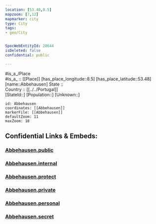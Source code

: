 ```yaml
---
location: [53.48,8.5] 
mapzoom: [7,12] 
mapmarker: city 
type: City
tags:
- geo/City


SpocWebEntityId: 28644
isDeleted: false
confidential: public

---
```

#is_a_/Place  
#is_a_ :: [[Place]] 
[has_place_longitude::8.5] 
[has_place_latitude::53.48] 
[name::Abbehausen] 
State ::  
Country :: [[../../Portugal]]  
[StateId::] 
[Population::] 
[Unknown::] 


```leaflet
id: Abbehausen
coordinates: [[Abbehausen]] 
markerFile: [[Abbehausen]] 
defaultZoom: 11 
maxZoom: 18
```


## Confidential Links & Embeds: 

### [Abbehausen.public](/_public/\Earth\Continent\Europe\Europe~South\Portugal\CityAbbehausen.public.md) 

### [Abbehausen.internal](/_internal/\Earth\Continent\Europe\Europe~South\Portugal\CityAbbehausen.internal.md) 

### [Abbehausen.protect](/_protect/\Earth\Continent\Europe\Europe~South\Portugal\CityAbbehausen.protect.md) 

### [Abbehausen.private](/_private/\Earth\Continent\Europe\Europe~South\Portugal\CityAbbehausen.private.md) 

### [Abbehausen.personal](/_personal/\Earth\Continent\Europe\Europe~South\Portugal\CityAbbehausen.personal.md) 

### [Abbehausen.secret](/_secret/\Earth\Continent\Europe\Europe~South\Portugal\CityAbbehausen.secret.md)

